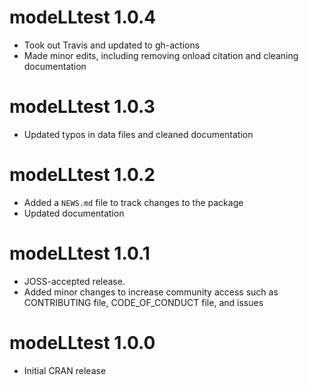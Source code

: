 # modeLLtest 1.0.4

* Took out Travis and updated to gh-actions
* Made minor edits, including removing onload citation and cleaning documentation

# modeLLtest 1.0.3

* Updated typos in data files and cleaned documentation

# modeLLtest 1.0.2

* Added a `NEWS.md` file to track changes to the package
* Updated documentation 

# modeLLtest 1.0.1

* JOSS-accepted release. 
* Added minor changes to increase community access such as CONTRIBUTING file, CODE_OF_CONDUCT file, and issues 

# modeLLtest 1.0.0

* Initial CRAN release
